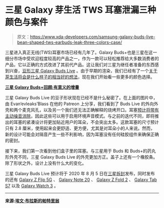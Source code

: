 # 三星 Galaxy 芽生活 TWS 耳塞泄漏三种颜色与案件

> 原文：<https://www.xda-developers.com/samsung-galaxy-buds-live-bean-shaped-tws-earbuds-leak-three-colors-case/>

三星进入真正无线(TWS)耳塞市场已经有几年了。Galaxy Buds+也是三星在这一细分市场中受欢迎程度较高的产品之一，作为一款可以轻松推荐给大多数消费者的产品，它以正确的方式改进了其前代产品。这让我们对三星为继任者准备的东西感到兴奋，[豆形三星 Galaxy Buds Live](https://www.xda-developers.com/galaxy-wearable-confirms-next-samsung-smartwatch-galaxy-watch-3-next-galaxy-buds-bean-shape/) 。由于早期的渲染，我们已经有了一个[关于芽生活将会是什么样子的相当好的想法](https://www.xda-developers.com/new-samsung-galaxy-buds-leak-with-no-stem-and-a-kidney-shaped-design/)，现在我们开始看一些更多的颜色选择。

**[三星 Galaxy Buds+回顾:有意义的增量](https://www.xda-developers.com/samsung-galaxy-buds-plus-review/)**

三星 Galaxy Buds Live 的豆子形状现在已经不是什么秘密了。在上面的图片中，由 Evan‘evleaks’Blass 在他的 Patreon 上分享，我们看到了 Buds Live 的外向外壳和两个麦克风孔，以及另一个我们还无法正确解释的烧烤开口。耳塞[预计将带有主动噪音消除](https://www.sammobile.com/news/galaxy-buds-bean-active-noise-cancellation-cost-150/)，因此这些可以用于启用环境声音模式。与之前的迭代不同，即将推出的耳塞的紧凑设计将更加贴近用户的耳朵，不会突出太多。这款耳塞的尺寸预计只有 2.8 厘米，使用起来会更舒适、更方便，尤其是对耳朵小的人来说。然而，新的设计可能会对隔音产生一些不利影响，因为耳塞没有任何硅胶组件来确保正确的密封。

接下来，我们第一次看到他们盒子里的耳塞。与三星用于 Buds 和 Buds+的药丸形外壳不同，三星 Galaxy Buds Live 的外壳更加方正。盖子上还有一个橡胶条。除了形状之外，设计上没有什么大的变化。

三星 Galaxy Buds Live 预计将于 2020 年 8 月 5 日在[三星拆封](https://www.xda-developers.com/samsung-galaxy-note-20-galaxy-unpacked-august-5/)发布，同时发布的还有 [Galaxy Z Flip 5G](https://www.xda-developers.com/samsungs-5g-galaxy-z-flip-tenaaoverclocked-qualcomm-snapdragon-865/) 、 [Galaxy Note 20](https://www.xda-developers.com/samsung-galaxy-note-20-ultra-mystic-bronze-leak/) 、 [Galaxy Z Fold 2](https://www.xda-developers.com/samsung-galaxy-z-fold-2-name/) 、 [Galaxy Tab S7](https://www.xda-developers.com/galaxy-tab-s7-leaked-renders-show-samsungs-answer-apple-ipad-pro/) 以及 [Galaxy Watch 3](https://www.xda-developers.com/galaxy-watch-3-firmware-analysis-samsung-smartwatch-new-features/) 。

* * *

**来源:[埃文·布拉斯的帕特里翁](https://www.patreon.com/posts/samsung-galaxy-39157666)**